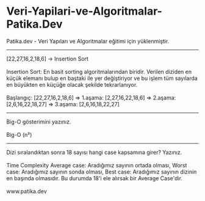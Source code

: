 # Veri-Yapilari-ve-Algoritmalar-Patika.Dev
Patika.dev - Veri Yapıları ve Algoritmalar eğitimi için yüklenmiştir.
<hr>
[22,27,16,2,18,6] -> Insertion Sort
<br/> <br/>
Insertion Sort: En basit sorting algoritmalarından biridir. Verilen diziden en küçük elemanı bulup en baştaki ile yer değiştiriyor ve bu işlem tüm sayılarda en büyükten en küçüğe olacak şekilde tekrarlanıyor.
<br/> <br/>
Başlangıç: [22,27,16,2,18,6] => 1.aşama: [2,27,16,22,18,6] => 2.aşama: [2,6,16,22,18,27] => 3.aşama: [2,6,16,18,22,27]
<hr>
Big-O gösterimini yazınız.
<br/> <br/>
Big-O (n²)
<hr>
Dizi sıralandıktan sonra 18 sayısı hangi case kapsamına girer? Yazınız.
<br/> <br/>
Time Complexity Average case: Aradığımız sayının ortada olması, Worst case: Aradığımız sayının sonda olması, Best case: Aradığımız sayının dizinin en başında olmasıdır.
Bu durumda 18'i ele alırsak bir Average Case'dir.
<br/> <br/>
www.patika.dev
